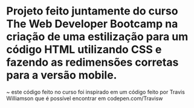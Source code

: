 # Projeto feito juntamente do curso The Web Developer Bootcamp na criação de uma estilização para um código HTML utilizando CSS e fazendo as redimensões corretas para a versão mobile.
~ este código feito no curso foi inspirado em um código feito por Travis Williamson que é possível encontrar em codepen.com/Travisw
